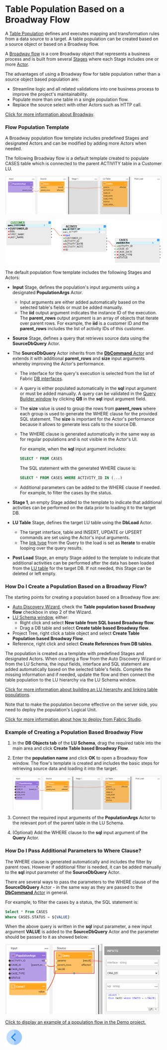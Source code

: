 # Table Population Based on a Broadway Flow

A [Table Population](/articles/07_table_population/01_table_population_overview.md) defines and executes mapping and transformation rules from a data source to a target. A table population can be created based on a source object or based on a Broadway flow. 

A [Broadway flow](/articles/19_Broadway/02a_broadway_flow_overview.md.md) is a core Broadway object that represents a business process and is built from several [Stages](https://github.com/k2view-academy/K2View-Academy/blob/KB_DROP2_99_BROADWAY/articles/19_Broadway/19_broadway_flow_stages.md) where each Stage includes one or more [Actor](https://github.com/k2view-academy/K2View-Academy/blob/KB_DROP2_99_BROADWAY/articles/19_Broadway/03_broadway_actor.md).

The advantages of using a Broadway flow for table population rather than a source object based population are:

* Streamline logic and all related validations into one business process to improve the project's maintainability.
* Populate more than one table in a single population flow.
* Replace the source select with other Actors such as HTTP call.

[Click for more information about Broadway](/articles/19_Broadway/01_broadway_overview.md).

### Flow Population Template

A Broadway population flow template includes predefined Stages and designated Actors and can be modified by adding more Actors when needed. 

The following Broadway flow is a default template created to populate CASES table which is connected to the parent ACTIVITY table in a Customer LU.

![image](images/07_14_01.PNG)



![image](images/07_14_03.PNG)

The default population flow template includes the following Stages and Actors:

* **Input** Stage, defines the population's input arguments using a designated **PopulationArgs** Actor. 

  * Input arguments are either added automatically based on the selected table's fields or must be added manually. 
  * The **iid** output argument indicates the instance ID of the execution. The **parent_rows** output argument is an array of objects that iterate over parent rows. For example, the **iid** is a customer ID and the **parent_rows** includes the list of activity IDs of this customer.

* **Source** Stage, defines a query that retrieves source data using the **SourceDbQuery** Actor. 

* The **SourceDbQuery** Actor inherits from the [**DbCommand** Actor](05_db_actors.md) and extends it with additional **parent_rows** and **size** input arguments whereby improving the Actor's performance. 

  * The interface for the query's execution is selected from the list of Fabric [DB interfaces](/articles/05_DB_interfaces/03_DB_interfaces_overview.md). 

  * A query is either populated automatically in the **sql** input argument or must be added manually. A query can be validated in the [Query Builder window](/articles/11_query_builder/02_query_builder_window.md) by clicking **QB** in the **sql** input argument field. 

  * The **size** value is used to group the rows from **parent_rows** where each group is used to generate the WHERE clause for the provided SQL statement. The **size** is important for the Actor's performance because it allows  to generate less calls to the source DB.

  * The WHERE clause is generated automatically in the same way as for regular populations and is not visible in the Actor's UI. 

    For example, when the **sql** input argument includes:

    ~~~sql
    SELECT * FROM CASES
    ~~~

    The SQL statement with the generated WHERE clause is:

    ~~~sql
    SELECT * FROM CASES WHERE ACTIVITY_ID IN (...)
    ~~~

  * Additional parameters can be added to the WHERE clause if needed. For example, to filter the cases by the status.

* **Stage 1**, an empty Stage added to the template to indicate that additional activities can be performed on the data prior to loading it to the target DB. 

* **LU Table** Stage, defines the target LU table using the **DbLoad** Actor. 

  * The target interface, table and INSERT, UPDATE or UPSERT commands are set using the Actor's input arguments. 
  * The [link type](/articles/19_Broadway/07_broadway_flow_linking_actors.md#link-object-properties) from the Query to the load is set as **Iterate** to enable looping over the query results.

* **Post Load** Stage, an empty Stage added to the template to indicate that additional activities can be performed after the data has been loaded from the [LU table](/articles/06_LU_tables/01_LU_tables_overview.md) for the target DB. If not needed, this Stage can be deleted or left empty.

### How Do I Create a Population Based on a Broadway Flow?

The starting points for creating a population based on a Broadway flow are:

* [Auto Discovery Wizard](/articles/03_logical_units/06_auto_discovery_wizard.md), check the **Table population based Broadway flow** checkbox in step 2 of the Wizard.
* [LU Schema window](/articles/03_logical_units/03_LU_schema_window.md#logical-unit-lu-schema), either:
  * Right click and select **New table from SQL based Broadway flow**.
  * Drag a DB table and select **Create table based Broadway flow**.
* Project Tree, right click a table object and select **Create Table Population based Broadway Flow**.
* Reference, right click and select **Create References from DB tables**.

The population is created as a template with predefined Stages and designated Actors. When creating a flow from the Auto Discovery Wizard or from the LU Schema, the input fields, interface and SQL statement are added automatically based on the selected table's fields. Complete the missing information and if needed, update the flow and then connect the table population to the LU hierarchy via the LU Schema window.

[Click for more information about building an LU hierarchy and linking table populations](/articles/03_logical_units/12_LU_hierarchy_and_linking_table_population.md).

Note that to make the population become effective on the server side, you need to deploy the population's Logical Unit.

[Click for more information about how to deploy from Fabric Studio](/articles/16_deploy_fabric/02_deploy_from_Fabric_Studio.md).

### Example of Creating a Population Based Broadway Flow

1. In the **DB Objects tab** of the **LU Schema**, drag the required table into the main area and click **Create Table based Broadway Flow**.

2. Enter the **population name** and click **OK** to open a Broadway flow window. The flow's template is created and includes the basic steps for retrieving  source data and loading it into the target. 

   ![image](images/07_14_02.PNG)



3. Connect the required input arguments of the **PopulationArgs** Actor to the relevant port of the parent table in the LU Schema. 


4. (Optional) Add the WHERE clause to the **sql** input argument of the **Query** Actor.

### How Do I Pass Additional Parameters to Where Clause?

The WHERE clause is generated automatically and includes the filter by parent rows. However if additional filter is needed, it can be added manually to the **sql** input parameter of  the **SourceDbQuery** Actor.

There are several ways to pass the parameters to the WHERE clause of the **SourceDbQuery** Actor - in the same way as they are passed to the [**DbCommand** Actor](05_db_actors.md) in general.

For example, to filter the cases by a status, the SQL statement is:

~~~sql
Select * From CASES
Where CASES.STATUS = ${VALUE}
~~~

When the above query is written in the **sql** input parameter, a new input argument **VALUE** is added to the **SourceDbQuery** Actor and the parameter should be passed to it as showed below: 

![image](images/07_14_04.PNG)



[Click to display an example of a population flow in the Demo project.](/articles/demo_project)

[![Previous](/articles/images/Previous.png)](13_LU_table_population_execution_order.md)
